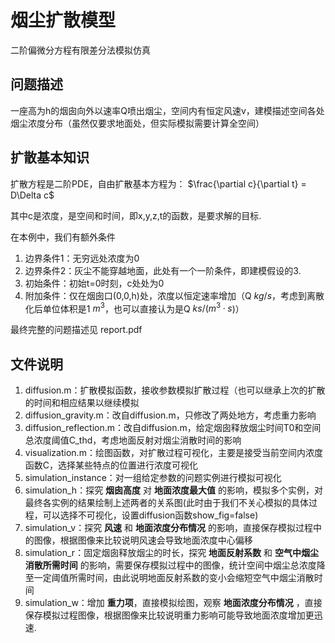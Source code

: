 # 烟尘扩散模型

二阶偏微分方程有限差分法模拟仿真

## 问题描述

一座高为h的烟囱向外以速率Q喷出烟尘，空间内有恒定风速v，建模描述空间各处烟尘浓度分布（虽然仅要求地面处，但实际模拟需要计算全空间）

## 扩散基本知识

扩散方程是二阶PDE，自由扩散基本方程为：
$\frac{\partial c}{\partial t} = D\Delta c$

其中c是浓度，是空间和时间，即x,y,z,t的函数，是要求解的目标.

在本例中，我们有额外条件

1. 边界条件1：无穷远处浓度为0
2. 边界条件2：灰尘不能穿越地面，此处有一个一阶条件，即建模假设的3.
3. 初始条件：初始t=0时刻，c处处为0
4. 附加条件：仅在烟囱口(0,0,h)处，浓度以恒定速率增加（Q $kg/s$，考虑到离散化后单位体积是1 $m^3$，也可以直接认为是Q $ks/(m^3·s$)）

最终完整的问题描述见 report.pdf

## 文件说明

1. diffusion.m：扩散模拟函数，接收参数模拟扩散过程（也可以继承上次的扩散的时间和相应结果以继续模拟
2. diffusion_gravity.m：改自diffusion.m，只修改了两处地方，考虑重力影响
3. diffusion_reflection.m：改自diffusion.m，给定烟囱释放烟尘时间T0和空间总浓度阈值C_thd，考虑地面反射对烟尘消散时间的影响
4. visualization.m：绘图函数，对扩散过程可视化，主要是接受当前空间内浓度函数C，选择某些特点的位置进行浓度可视化
5. simulation_instance：对一组给定参数的问题实例进行模拟可视化
6. simulation_h：探究 **烟囱高度** 对 **地面浓度最大值** 的影响，模拟多个实例，对最终各实例的结果绘制上述两者的关系图(此时由于我们不关心模拟的具体过程，可以选择不可视化，设置diffusion函数show_fig=false)
7. simulation_v：探究 **风速** 和 **地面浓度分布情况** 的影响，直接保存模拟过程中的图像，根据图像来比较说明风速会导致地面浓度中心偏移
8. simulation_r：固定烟囱释放烟尘的时长，探究 **地面反射系数** 和 **空气中烟尘消散所需时间** 的影响，需要保存模拟过程中的图像，统计空间中烟尘总浓度降至一定阈值所需时间，由此说明地面反射系数的变小会缩短空气中烟尘消散时间
9. simulation_w：增加 **重力项**，直接模拟绘图，观察 **地面浓度分布情况** ，直接保存模拟过程图像，根据图像来比较说明重力影响可能导致地面浓度增加更迅速.
